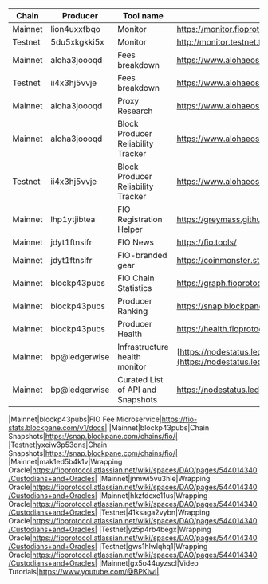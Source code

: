 |Chain|Producer|Tool name|Tool Url|
|---|---|---|---|
|Mainnet|lion4uxxfbqo|Monitor|https://monitor.fioprotocol.io/|
|Testnet|5du5xkgkki5x|Monitor|http://monitor.testnet.fioprotocol.io:3000/|
|Mainnet|aloha3joooqd|Fees breakdown|https://www.alohaeos.com/tools/fiofees|
|Testnet|ii4x3hj5vvje|Fees breakdown|https://www.alohaeos.com/tools/fiofees/fiotest|
|Mainnet|aloha3joooqd|Proxy Research|https://www.alohaeos.com/vote/proxy/fiomain|
|Mainnet|aloha3joooqd|Block Producer Reliability Tracker|https://www.alohaeos.com/tools/reliability#networkId=20|
|Testnet|ii4x3hj5vvje|Block Producer Reliability Tracker|https://www.alohaeos.com/tools/reliability#networkId=23|
|Mainnet|lhp1ytjibtea|FIO Registration Helper|https://greymass.github.io/fio-register/|
|Mainnet|jdyt1ftnsifr|FIO News|https://fio.tools/|
|Mainnet|jdyt1ftnsifr|FIO-branded gear|https://coinmonster.store/product-category/fio/|
|Mainnet|blockp43pubs|FIO Chain Statistics|https://graph.fioprotocol.io|
|Mainnet|blockp43pubs|Producer Ranking|https://snap.blockpane.com/chains/fio-mainnet/|
|Mainnet|blockp43pubs|Producer Health|https://health.fioprotocol.io/|
|Mainnet|bp@ledgerwise|Infrastructure health monitor|[https://nodestatus.ledgerwise.io/fio](https://nodestatus.ledgerwise.io/fio)
|Mainnet|bp@ledgerwise|Curated List of API and Snapshots| https://nodestatus.ledgerwise.io/fio/list/p2p

|Mainnet|blockp43pubs|FIO Fee Microservice|https://fio-stats.blockpane.com/v1/docs|
|Mainnet|blockp43pubs|Chain Snapshots|https://snap.blockpane.com/chains/fio/|
|Testnet|yxeiw3p53dns|Chain Snapshots|https://snap.blockpane.com/chains/fio/|
|Mainnet|mak1ed5b4k1v|Wrapping Oracle|https://fioprotocol.atlassian.net/wiki/spaces/DAO/pages/544014340/Custodians+and+Oracles|
|Mainnet|jnmwi5vu3hle|Wrapping Oracle|https://fioprotocol.atlassian.net/wiki/spaces/DAO/pages/544014340/Custodians+and+Oracles|
|Mainnet|hkzfdcxe11us|Wrapping Oracle|https://fioprotocol.atlassian.net/wiki/spaces/DAO/pages/544014340/Custodians+and+Oracles|
|Testnet|41ksaga2vybn|Wrapping Oracle|https://fioprotocol.atlassian.net/wiki/spaces/DAO/pages/544014340/Custodians+and+Oracles|
|Testnet|yz5p4rb4begx|Wrapping Oracle|https://fioprotocol.atlassian.net/wiki/spaces/DAO/pages/544014340/Custodians+and+Oracles|
|Testnet|gws1hlwlqhq1|Wrapping Oracle|https://fioprotocol.atlassian.net/wiki/spaces/DAO/pages/544014340/Custodians+and+Oracles|
|Mainnet|gx5o44uyzscl|Video Tutorials|https://www.youtube.com/@BPKiwi|
